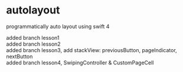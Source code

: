 # autolayout
programmatically auto layout using swift 4

added branch lesson1 <br />
added branch lesson2 <br />
added branch lesson3, add stackView: previousButton, pageIndicator, nextButton <br />
added branch lesson4, SwipingController & CustomPageCell
